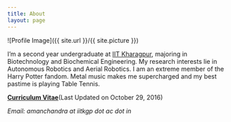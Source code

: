 ```yaml
---
title: About
layout: page
---
```

![Profile Image]({{ site.url }}/{{ site.picture }})

<p>I’m a second year undergraduate at <a href="http://www.iitkgp.ac.in" target="_blank">IIT Kharagpur</a>, majoring in Biotechnology and Biochemical Engineering. My research interests lie in Autonomous Robotics and Aerial Robotics. I am an extreme member of the Harry Potter fandom. Metal music makes me supercharged and my best pastime is playing Table Tennis.

<p><strong><a href="/aman.pdf">Curriculum Vitae</a></strong>(Last Updated on October 29, 2016)
<p><i>Email: amanchandra at iitkgp dot ac dot in</i>
